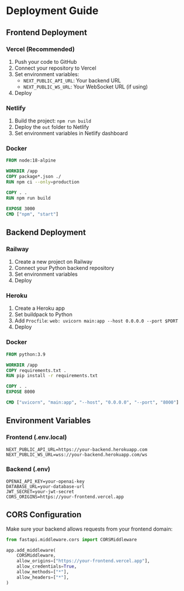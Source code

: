 # Deployment Guide

## Frontend Deployment

### Vercel (Recommended)
1. Push your code to GitHub
2. Connect your repository to Vercel
3. Set environment variables:
   - `NEXT_PUBLIC_API_URL`: Your backend URL
   - `NEXT_PUBLIC_WS_URL`: Your WebSocket URL (if using)
4. Deploy

### Netlify
1. Build the project: `npm run build`
2. Deploy the `out` folder to Netlify
3. Set environment variables in Netlify dashboard

### Docker
```dockerfile
FROM node:18-alpine

WORKDIR /app
COPY package*.json ./
RUN npm ci --only=production

COPY . .
RUN npm run build

EXPOSE 3000
CMD ["npm", "start"]
```

## Backend Deployment

### Railway
1. Create a new project on Railway
2. Connect your Python backend repository
3. Set environment variables
4. Deploy

### Heroku
1. Create a Heroku app
2. Set buildpack to Python
3. Add `Procfile`: `web: uvicorn main:app --host 0.0.0.0 --port $PORT`
4. Deploy

### Docker
```dockerfile
FROM python:3.9

WORKDIR /app
COPY requirements.txt .
RUN pip install -r requirements.txt

COPY . .
EXPOSE 8000

CMD ["uvicorn", "main:app", "--host", "0.0.0.0", "--port", "8000"]
```

## Environment Variables

### Frontend (.env.local)
```
NEXT_PUBLIC_API_URL=https://your-backend.herokuapp.com
NEXT_PUBLIC_WS_URL=wss://your-backend.herokuapp.com/ws
```

### Backend (.env)
```
OPENAI_API_KEY=your-openai-key
DATABASE_URL=your-database-url
JWT_SECRET=your-jwt-secret
CORS_ORIGINS=https://your-frontend.vercel.app
```

## CORS Configuration

Make sure your backend allows requests from your frontend domain:

```python
from fastapi.middleware.cors import CORSMiddleware

app.add_middleware(
    CORSMiddleware,
    allow_origins=["https://your-frontend.vercel.app"],
    allow_credentials=True,
    allow_methods=["*"],
    allow_headers=["*"],
)
```